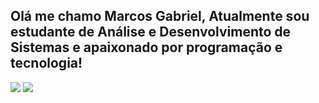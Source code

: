 ## Olá me chamo Marcos Gabriel, Atualmente sou estudante de Análise e Desenvolvimento de Sistemas e apaixonado por programação e tecnologia!
 
<div> 
  <a href = "mailto:mgabrielrodrigues22@gmail.com"><img src="https://img.shields.io/badge/-Gmail-%23333?style=for-the-badge&logo=gmail&logoColor=white" target="_blank"></a>
  <a href="https://www.linkedin.com/in/marcos-g-2370b8205" target="_blank"><img src="https://img.shields.io/badge/-LinkedIn-%230077B5?style=for-the-badge&logo=linkedin&logoColor=white" target="_blank"></a> 
